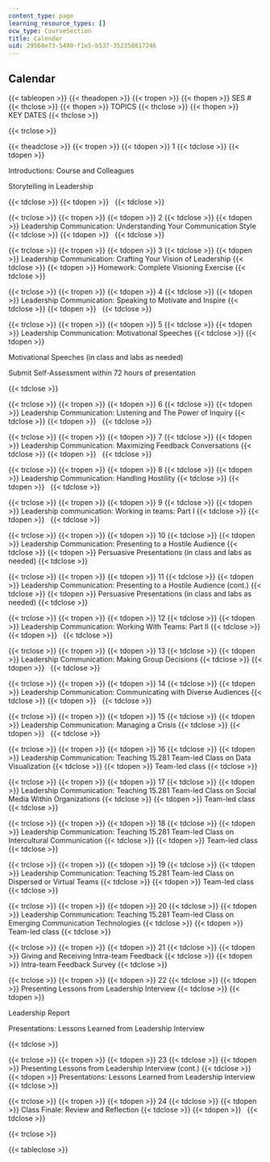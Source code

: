 ```yaml
---
content_type: page
learning_resource_types: []
ocw_type: CourseSection
title: Calendar
uid: 29568e73-5490-f1e5-b537-352350817246
---
```


Calendar
--------

{{< tableopen >}}
{{< theadopen >}}
{{< tropen >}}
{{< thopen >}}
SES #
{{< thclose >}}
{{< thopen >}}
TOPICS
{{< thclose >}}
{{< thopen >}}
KEY DATES
{{< thclose >}}

{{< trclose >}}

{{< theadclose >}}
{{< tropen >}}
{{< tdopen >}}
1
{{< tdclose >}}
{{< tdopen >}}


Introductions: Course and Colleagues

Storytelling in Leadership


{{< tdclose >}}
{{< tdopen >}}
 
{{< tdclose >}}

{{< trclose >}}
{{< tropen >}}
{{< tdopen >}}
2
{{< tdclose >}}
{{< tdopen >}}
Leadership Communication: Understanding Your Communication Style
{{< tdclose >}}
{{< tdopen >}}
 
{{< tdclose >}}

{{< trclose >}}
{{< tropen >}}
{{< tdopen >}}
3
{{< tdclose >}}
{{< tdopen >}}
Leadership Communication: Crafting Your Vision of Leadership
{{< tdclose >}}
{{< tdopen >}}
Homework: Complete Visioning Exercise
{{< tdclose >}}

{{< trclose >}}
{{< tropen >}}
{{< tdopen >}}
4
{{< tdclose >}}
{{< tdopen >}}
Leadership Communication: Speaking to Motivate and Inspire
{{< tdclose >}}
{{< tdopen >}}
 
{{< tdclose >}}

{{< trclose >}}
{{< tropen >}}
{{< tdopen >}}
5
{{< tdclose >}}
{{< tdopen >}}
Leadership Communication: Motivational Speeches
{{< tdclose >}}
{{< tdopen >}}


Motivational Speeches (in class and labs as needed)

Submit Self-Assessment within 72 hours of presentation


{{< tdclose >}}

{{< trclose >}}
{{< tropen >}}
{{< tdopen >}}
6
{{< tdclose >}}
{{< tdopen >}}
Leadership Communication: Listening and The Power of Inquiry
{{< tdclose >}}
{{< tdopen >}}
 
{{< tdclose >}}

{{< trclose >}}
{{< tropen >}}
{{< tdopen >}}
7
{{< tdclose >}}
{{< tdopen >}}
Leadership Communication: Maximizing Feedback Conversations
{{< tdclose >}}
{{< tdopen >}}
 
{{< tdclose >}}

{{< trclose >}}
{{< tropen >}}
{{< tdopen >}}
8
{{< tdclose >}}
{{< tdopen >}}
Leadership Communication: Handling Hostility
{{< tdclose >}}
{{< tdopen >}}
 
{{< tdclose >}}

{{< trclose >}}
{{< tropen >}}
{{< tdopen >}}
9
{{< tdclose >}}
{{< tdopen >}}
Leadership communication: Working in teams: Part I
{{< tdclose >}}
{{< tdopen >}}
 
{{< tdclose >}}

{{< trclose >}}
{{< tropen >}}
{{< tdopen >}}
10
{{< tdclose >}}
{{< tdopen >}}
Leadership Communication: Presenting to a Hostile Audience
{{< tdclose >}}
{{< tdopen >}}
Persuasive Presentations (in class and labs as needed)
{{< tdclose >}}

{{< trclose >}}
{{< tropen >}}
{{< tdopen >}}
11
{{< tdclose >}}
{{< tdopen >}}
Leadership Communication: Presenting to a Hostile Audience (cont.)
{{< tdclose >}}
{{< tdopen >}}
Persuasive Presentations (in class and labs as needed)
{{< tdclose >}}

{{< trclose >}}
{{< tropen >}}
{{< tdopen >}}
12
{{< tdclose >}}
{{< tdopen >}}
Leadership Communication: Working With Teams: Part II
{{< tdclose >}}
{{< tdopen >}}
 
{{< tdclose >}}

{{< trclose >}}
{{< tropen >}}
{{< tdopen >}}
13
{{< tdclose >}}
{{< tdopen >}}
Leadership Communication: Making Group Decisions
{{< tdclose >}}
{{< tdopen >}}
 
{{< tdclose >}}

{{< trclose >}}
{{< tropen >}}
{{< tdopen >}}
14
{{< tdclose >}}
{{< tdopen >}}
Leadership Communication: Communicating with Diverse Audiences
{{< tdclose >}}
{{< tdopen >}}
 
{{< tdclose >}}

{{< trclose >}}
{{< tropen >}}
{{< tdopen >}}
15
{{< tdclose >}}
{{< tdopen >}}
Leadership Communication: Managing a Crisis
{{< tdclose >}}
{{< tdopen >}}
 
{{< tdclose >}}

{{< trclose >}}
{{< tropen >}}
{{< tdopen >}}
16
{{< tdclose >}}
{{< tdopen >}}
Leadership Communication: Teaching 15.281 Team-led Class on Data Visualization
{{< tdclose >}}
{{< tdopen >}}
Team-led class
{{< tdclose >}}

{{< trclose >}}
{{< tropen >}}
{{< tdopen >}}
17
{{< tdclose >}}
{{< tdopen >}}
Leadership Communication: Teaching 15.281 Team-led Class on Social Media Within Organizations
{{< tdclose >}}
{{< tdopen >}}
Team-led class
{{< tdclose >}}

{{< trclose >}}
{{< tropen >}}
{{< tdopen >}}
18
{{< tdclose >}}
{{< tdopen >}}
Leadership Communication: Teaching 15.281 Team-led Class on Intercultural Communication
{{< tdclose >}}
{{< tdopen >}}
Team-led class
{{< tdclose >}}

{{< trclose >}}
{{< tropen >}}
{{< tdopen >}}
19
{{< tdclose >}}
{{< tdopen >}}
Leadership Communication: Teaching 15.281 Team-led Class on Dispersed or Virtual Teams
{{< tdclose >}}
{{< tdopen >}}
Team-led class
{{< tdclose >}}

{{< trclose >}}
{{< tropen >}}
{{< tdopen >}}
20
{{< tdclose >}}
{{< tdopen >}}
Leadership Communication: Teaching 15.281 Team-led Class on Emerging Communication Technologies
{{< tdclose >}}
{{< tdopen >}}
Team-led class
{{< tdclose >}}

{{< trclose >}}
{{< tropen >}}
{{< tdopen >}}
21
{{< tdclose >}}
{{< tdopen >}}
Giving and Receiving Intra-team Feedback
{{< tdclose >}}
{{< tdopen >}}
Intra-team Feedback Survey
{{< tdclose >}}

{{< trclose >}}
{{< tropen >}}
{{< tdopen >}}
22
{{< tdclose >}}
{{< tdopen >}}
Presenting Lessons from Leadership Interview
{{< tdclose >}}
{{< tdopen >}}


Leadership Report

Presentations: Lessons Learned from Leadership Interview


{{< tdclose >}}

{{< trclose >}}
{{< tropen >}}
{{< tdopen >}}
23
{{< tdclose >}}
{{< tdopen >}}
Presenting Lessons from Leadership Interview (cont.)
{{< tdclose >}}
{{< tdopen >}}
Presentations: Lessons Learned from Leadership Interview
{{< tdclose >}}

{{< trclose >}}
{{< tropen >}}
{{< tdopen >}}
24
{{< tdclose >}}
{{< tdopen >}}
Class Finale: Review and Reflection
{{< tdclose >}}
{{< tdopen >}}
 
{{< tdclose >}}

{{< trclose >}}

{{< tableclose >}}